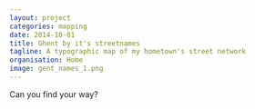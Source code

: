 ```yaml
---
layout: project
categories: mapping
date: 2014-10-01
title: Ghent by it's streetnames
tagline: A typographic map of my hometown's street network
organisation: Home
image: gent_names_1.png
---
```

Can you find your way?